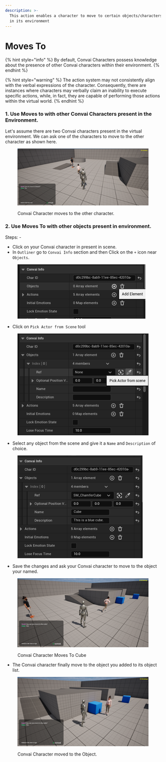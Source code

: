 ```yaml
---
description: >-
  This action enables a character to move to certain objects/characters present
  in its environment
---
```


# Moves To

{% hint style="info" %}
By default, Convai Characters possess knowledge about the presence of other Convai characters within their environment.
{% endhint %}

{% hint style="warning" %}
The action system may not consistently align with the verbal expressions of the character. Consequently, there are instances where characters may verbally claim an inability to execute specific actions, while, in fact, they are capable of performing those actions within the virtual world.
{% endhint %}

### 1. Use Moves to with other Convai Characters present in the Environment.&#x20;

Let's assume there are two Convai characters present in the virtual environment. We can ask one of the characters to move to the other character as shown here.&#x20;

<figure><img src="../../../../../.gitbook/assets/image (250).png" alt=""><figcaption><p>Convai Character moves to the other character. </p></figcaption></figure>

### 2. Use Moves To with other objects present in environment.

Steps: -&#x20;

* Click on your Convai character in present in scene.&#x20;
* In `Outliner` go to `Convai Info` section and then Click on the `+` icon near `Objects`.&#x20;

<figure><img src="../../../../../.gitbook/assets/image (251).png" alt=""><figcaption></figcaption></figure>

* Click on `Pick Actor from Scene` tool&#x20;

<figure><img src="../../../../../.gitbook/assets/image (252).png" alt=""><figcaption></figcaption></figure>

* Select any object from the scene and give it a `Name` and `Description` of choice.&#x20;

<figure><img src="../../../../../.gitbook/assets/image (254).png" alt=""><figcaption></figcaption></figure>

* Save the changes and ask your Convai character to move to the object your named.&#x20;

<figure><img src="../../../../../.gitbook/assets/image (255).png" alt=""><figcaption><p>Convai Character Moves To Cube</p></figcaption></figure>

* The Convai character finally move to the object you added  to its object list.&#x20;

<figure><img src="../../../../../.gitbook/assets/image (256).png" alt=""><figcaption><p>Convai Character moved to the Object. </p></figcaption></figure>



